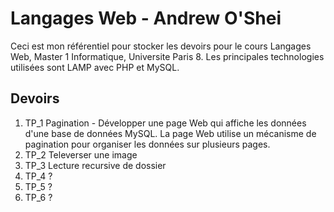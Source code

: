# Langages Web - Andrew O'Shei

Ceci est mon référentiel pour stocker les devoirs pour le cours Langages Web, Master 1 Informatique, Universite Paris 8. Les principales technologies utilisées sont LAMP avec PHP et MySQL.

## Devoirs

1. TP_1 Pagination - Développer une page Web qui affiche les données d'une base de données MySQL. La page Web utilise un mécanisme de pagination pour organiser les données sur plusieurs pages.
2. TP_2 Televerser une image
3. TP_3 Lecture recursive de dossier
4. TP_4 ?
5. TP_5 ?
6. TP_6 ?
